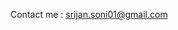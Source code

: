 Contact me : srijan.soni01@gmail.com

<!---
srijan0412/srijan0412 is a ✨ special ✨ repository because its `README.md` (this file) appears on your GitHub profile.
You can click the Preview link to take a look at your changes.
--->
